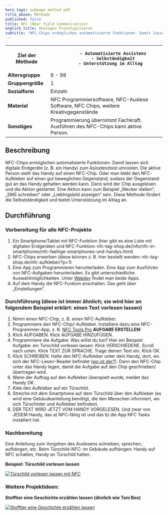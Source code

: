 ```yaml
---
hero_tags: subpage method pdf
title_above: Methode
published: false
title: NFC (Near Field Communication)
english_title: Analoges Prototypisieren
subtitle: "NFC-Chips ermöglichen automatisierte Funktionen. Damit lassen sich digitale Endgeräte (z. B. ein Handy) zum Asisstenztool umrüsten. Die aktive Person stellt das Handy auf einen NFC-Chip. Oder man klebt den NFC-Aufkleber auf einen gut beweglichen Gegenstand, sodass der Gegenstand gut an das Handy gehalten werden kann. Dann wird der Chip ausgelesen und die Aktion gestartet. Eine Aktion kann zum Beispiel „Wecker stellen“, „SMS schreiben“ oder „Lieblingsbild anzeigen“ sein. Diese Methode fördert die Selbstständigkeit und bietet Unterstützung im Alltag an."
---
```


<table class="tb">
    <tr>
        <th><strong>Ziel der Methode</strong></th>
        <th>
          
          - Automatisierte Assistenz
          - Selbständigkeit
          - Unterstützung im Alltag  
          
</th>
    </tr>
    <tr>
      <td><strong>Altersgruppe</strong></td>
      <td>6 - 99</td>
    </tr>
    <tr>
      <td><strong>Gruppengröße</strong></td>
      <td>1</td>
    </tr>
    <tr>
      <td><strong>Sozialform</strong></td>
      <td>Einzeln</td>
    </tr>
        <tr>
      <td><strong>Material</strong></td>
      <td>NFC Programmiersoftware, NFC-Auslese Software, NFC Chips, weitere Kreativgegenstände</td>
    </tr>
    <tr>
      <td><strong>Sonstiges</strong></td>
      <td>Programmierung übernimmt Fachkraft. Ausführen des NFC-Chips kann aktive Person.</td>
</tr>
</table>

## Beschreibung

NFC-Chips ermöglichen automatisierte Funktionen. Damit lassen sich digitale Endgeräte (z. B. ein Handy) zum Asisstenztool umrüsten. Die aktive Person stellt das Handy auf einen NFC-Chip. Oder man klebt den NFC-Aufkleber auf einen gut beweglichen Gegenstand, sodass der Gegenstand gut an das Handy gehalten werden kann. Dann wird der Chip ausgelesen und die Aktion gestartet. Eine Aktion kann zum Beispiel „Wecker stellen“, „SMS schreiben“ oder „Lieblingsbild anzeigen“ sein. Diese Methode fördert die Selbstständigkeit und bietet Unterstützung im Alltag an.

## Durchführung

### Vorbereitung für alle NFC-Projekte

1. Ein Smartphone/Tablet mit NFC-Funktion (hier gibt es eine Liste mit digitalen Endgeräten und NFC-Funktion: nfc-tag-shop.de/info/nfc-in-smartphones/nfc-faehige-smartphones-und-handys.html)
2. NFC-Chips erwerben (diese können z. B. hier bestellt werden: nfc-tag-shop.de/nfc-aufkleber/?p=1)
3. Eine App zum Programmieren herunterladen. Eine App zum Ausführen von NFC-Aufgaben herunterladen. Es gibt unterschiedliche Auswahlmöglichkeiten. Unter [Wakdev](https://www.wakdev.com/en/) findet man beide Apps.
4. Auf dem Handy die NFC-Funkion anschalten. Das geht über „Einstellungen“.

### Durchführung (diese ist immer ähnlich; sie wird hier an folgendem Beispiel erklärt: einen Text vorlesen lassen)  

1. Nimm einen NFC-Chip, z. B. einen NFC-Aufkleber.
2. Programmiere den NFC-Chip/-Aufkleber. Installiere dazu eine NFC-Programmier-App, z. B. [NFC Tools Pro](play.google.com/store/apps/details?id=com.wakdev.nfctools.pro)
**AUFGABE ERSTELLEN:**
3. Klick AUFGABEN. Klick AUFGABE HINZUFÜGEN.
4. Programmiere die Aufgabe: Was willst du tun? Hier ein Beispiel: Aufgabe: ein Türschild vorlesen lassen: Klick VERSCHIEDENE. Scroll nach unten. Klick TEXT ZUR SPRACHE. Trage deinen Text ein. Klick OK.
5. Klick SCHREIBEN. Halte den NFC-Aufkleber unter dein Handy, dort, wo sich der NFC-Leser/-Reader befindet ([wo ist der?](netcast.ch/2016/12/24/position-des-nfc-chips-im-handy/)). Dann den NFC-Chip unter das Handy legen, damit die Aufgabe auf den Chip geschrieben/übertragen wird.
6. Wenn der Auftrag auf den Aufkleber überspielt wurde, meldet das Handy OK.
7. Kleb den Aufkleber auf ein Türschild.
8. Streiche mit dem Smartphone auf dem Türschild über den Aufkleber (es wird eine Gebäudeanleitung benötigt, die den Menschen informiert, wo sich Türschilder und Aufkleber befinden).
9. DER TEXT WIRD JETZT VOM HANDY VORGELESEN. Und zwar von JEDEM Handy, das a) NFC-fähig ist und das b) die App NFC Tasks installiert hat.

### Nachbereitung

Eine Anleitung zum Vorgehen des Auslesens schreiben, sprechen, aufhängen, etc. Beim Türschild-NFC: im Gebäude aufhängen: Handy auf NFC schalten, Handy an Türschild halten.

**Beispiel: Türschild vorlesen lassen**

[![Türschild vorlesen lassen mit NFC](https://res.cloudinary.com/marcomontalbano/image/upload/v1686297683/video_to_markdown/images/vimeo--473834713-c05b58ac6eb4c4700831b2b3070cd403.jpg)](https://vimeo.com/473834713 "Türschild vorlesen lassen mit NFC")

### Weitere Projektideen:

**Stofftier eine Geschichte erzählen lassen (ähnlich wie Toni Box)**

[![Stofftier eine Geschichte erzählen lassen](https://res.cloudinary.com/marcomontalbano/image/upload/v1686297882/video_to_markdown/images/vimeo--473009436-c05b58ac6eb4c4700831b2b3070cd403.jpg)](https://vimeo.com/473009436 "Stofftier eine Geschichte erzählen lassen")


